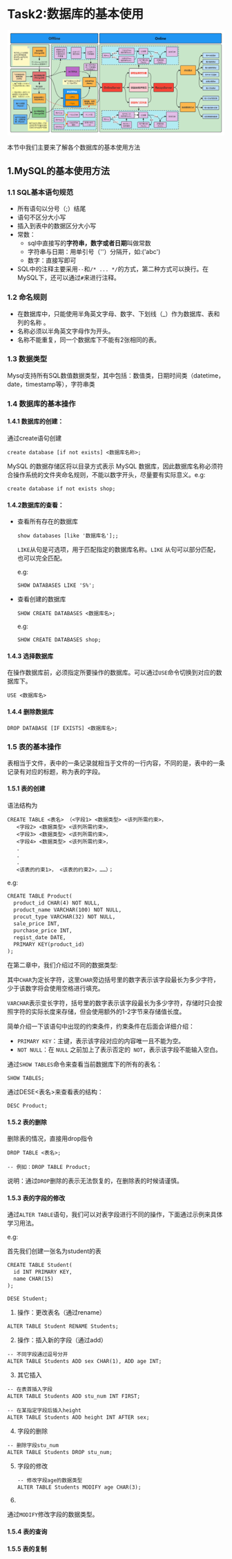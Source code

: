 # Task2:数据库的基本使用

![](material/ch1-overview.png)

本节中我们主要来了解各个数据库的基本使用方法

## 1.MySQL的基本使用方法

### 1.1 SQL基本语句规范

- 所有语句以分号（;）结尾
- 语句不区分大小写
- 插入到表中的数据区分大小写
- 常数：
  * sql中直接写的**字符串，数字或者日期**叫做常数
  * 字符串与日期：用单引号（''）分隔开，如:('abc')
  * 数字：直接写即可
- SQL中的注释主要采用`--`和`/* ... */`的方式，第二种方式可以换行。在MySQL下，还可以通过`#`来进行注释。

### 1.2 命名规则

- 在数据库中，只能使用半角英文字母、数字、下划线（_）作为数据库、表和列的名称 。
- 名称必须以半角英文字母作为开头。
- 名称不能重复，同一个数据库下不能有2张相同的表。

### 1.3 数据类型

Mysql支持所有SQL数值数据类型，其中包括：数值类，日期时间类（datetime，date，timestamp等），字符串类

### 1.4 数据库的基本操作

#### 1.4.1 数据库的创建：

通过create语句创建

```mysql
create database [if not exists] <数据库名称>;
```

MySQL 的数据存储区将以目录方式表示 MySQL 数据库，因此数据库名称必须符合操作系统的文件夹命名规则，不能以数字开头，尽量要有实际意义。e.g:

```mysql
create database if not exists shop;
```

#### 1.4.2数据库的查看：

- 查看所有存在的数据库

  ```mysql
  show databases [like '数据库名'];;
  ```

  `LIKE`从句是可选项，用于匹配指定的数据库名称。`LIKE` 从句可以部分匹配，也可以完全匹配。

  e.g:

  ```mysql
  SHOW DATABASES LIKE 'S%';
  ```

- 查看创建的数据库

  ```mysql
  SHOW CREATE DATABASES <数据库名>;
  ```

  e.g:

  ```mysql
  SHOW CREATE DATABASES shop;
  ```

#### 1.4.3 选择数据库

在操作数据库前，必须指定所要操作的数据库。可以通过`USE`命令切换到对应的数据库下。

```mysql
USE <数据库名>
```

#### 1.4.4 删除数据库

```mysql
DROP DATABASE [IF EXISTS] <数据库名>;
```

### 1.5 表的基本操作

表相当于文件，表中的一条记录就相当于文件的一行内容，不同的是，表中的一条记录有对应的标题，称为表的字段。

#### 1.5.1 表的创建

语法结构为

```mysql
CREATE TABLE <表名> （<字段1> <数据类型> <该列所需约束>，
   <字段2> <数据类型> <该列所需约束>，
   <字段3> <数据类型> <该列所需约束>，
   <字段4> <数据类型> <该列所需约束>，
   .
   .
   .
   <该表的约束1>， <该表的约束2>，……）；
```

e.g:

```mysql
CREATE TABLE Product(
  product_id CHAR(4) NOT NULL,
  product_name VARCHAR(100) NOT NULL,
  procut_type VARCHAR(32) NOT NULL,
  sale_price INT,
  purchase_price INT,
  regist_date DATE,
  PRIMARY KEY(product_id)
);
```

在第二章中，我们介绍过不同的数据类型:

其中`CHAR`为定长字符，这里`CHAR`旁边括号里的数字表示该字段最长为多少字符，少于该数字将会使用空格进行填充。

`VARCHAR`表示变长字符，括号里的数字表示该字段最长为多少字符，存储时只会按照字符的实际长度来存储，但会使用额外的1-2字节来存储值长度。

简单介绍一下该语句中出现的约束条件，约束条件在后面会详细介绍：

- `PRIMARY KEY`：主键，表示该字段对应的内容唯一且不能为空。
- `NOT NULL`：在 `NULL` 之前加上了表示否定的` NOT`，表示该字段不能输入空白。

通过`SHOW TABLES`命令来查看当前数据库下的所有的表名：

```mysql
SHOW TABLES;
```

通过DESE<表名>来查看表的结构：

```mysql
DESC Product;
```



#### 1.5.2 表的删除

删除表的情况，直接用drop指令

```mysql
DROP TABLE <表名>;

-- 例如：DROP TABLE Product;
```

说明：通过`DROP`删除的表示无法恢复的，在删除表的时候请谨慎。

#### 1.5.3 表的字段的修改

通过`ALTER TABLE`语句，我们可以对表字段进行不同的操作，下面通过示例来具体学习用法。

e.g:

首先我们创建一张名为student的表

```mysql
CREATE TABLE Student(
  id INT PRIMARY KEY,
  name CHAR(15)
); 
```

```mysql
DESE Student;
```

1. 操作：更改表名（通过rename）

```mysql
ALTER TABLE Student RENAME Students;
```

2. 操作：插入新的字段（通过add）

```mysql
-- 不同字段通过逗号分开
ALTER TABLE Students ADD sex CHAR(1), ADD age INT;
```

3. 其它插入

```mysql
-- 在表首插入字段
ALTER TABLE Students ADD stu_num INT FIRST;

-- 在某指定字段后插入height
ALTER TABLE Students ADD height INT AFTER sex;
```

4. 字段的删除

```mysql
-- 删除字段stu_num
ALTER TABLE Students DROP stu_num;
```

5. 字段的修改

   ```mysql
   -- 修改字段age的数据类型
   ALTER TABLE Students MODIFY age CHAR(3);
   ```

6. 

通过`MODIFY`修改字段的数据类型。

#### 1.5.4 表的查询

#### 1.5.5 表的复制





